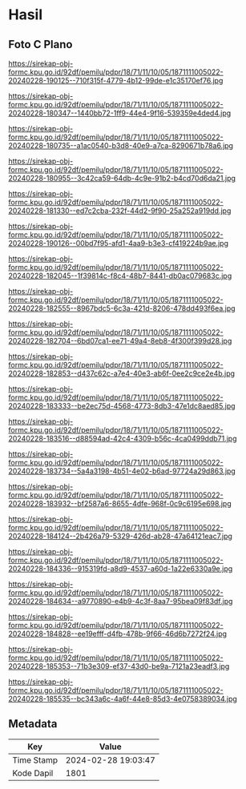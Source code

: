 # Hasil

## Foto C Plano

https://sirekap-obj-formc.kpu.go.id/92df/pemilu/pdpr/18/71/11/10/05/1871111005022-20240228-190125--710f315f-4779-4b12-99de-e1c35170ef76.jpg

https://sirekap-obj-formc.kpu.go.id/92df/pemilu/pdpr/18/71/11/10/05/1871111005022-20240228-180347--1440bb72-1ff9-44e4-9f16-539359e4ded4.jpg

https://sirekap-obj-formc.kpu.go.id/92df/pemilu/pdpr/18/71/11/10/05/1871111005022-20240228-180735--a1ac0540-b3d8-40e9-a7ca-8290671b78a6.jpg

https://sirekap-obj-formc.kpu.go.id/92df/pemilu/pdpr/18/71/11/10/05/1871111005022-20240228-180955--3c42ca59-64db-4c9e-91b2-b4cd70d6da21.jpg

https://sirekap-obj-formc.kpu.go.id/92df/pemilu/pdpr/18/71/11/10/05/1871111005022-20240228-181330--ed7c2cba-232f-44d2-9f90-25a252a919dd.jpg

https://sirekap-obj-formc.kpu.go.id/92df/pemilu/pdpr/18/71/11/10/05/1871111005022-20240228-190126--00bd7f95-afd1-4aa9-b3e3-cf419224b9ae.jpg

https://sirekap-obj-formc.kpu.go.id/92df/pemilu/pdpr/18/71/11/10/05/1871111005022-20240228-182045--1f39814c-f8c4-48b7-8441-db0ac079683c.jpg

https://sirekap-obj-formc.kpu.go.id/92df/pemilu/pdpr/18/71/11/10/05/1871111005022-20240228-182555--8967bdc5-6c3a-421d-8206-478dd493f6ea.jpg

https://sirekap-obj-formc.kpu.go.id/92df/pemilu/pdpr/18/71/11/10/05/1871111005022-20240228-182704--6bd07ca1-ee71-49a4-8eb8-4f300f399d28.jpg

https://sirekap-obj-formc.kpu.go.id/92df/pemilu/pdpr/18/71/11/10/05/1871111005022-20240228-182853--d437c62c-a7e4-40e3-ab6f-0ee2c9ce2e4b.jpg

https://sirekap-obj-formc.kpu.go.id/92df/pemilu/pdpr/18/71/11/10/05/1871111005022-20240228-183333--be2ec75d-4568-4773-8db3-47e1dc8aed85.jpg

https://sirekap-obj-formc.kpu.go.id/92df/pemilu/pdpr/18/71/11/10/05/1871111005022-20240228-183516--d88594ad-42c4-4309-b56c-4ca0499ddb71.jpg

https://sirekap-obj-formc.kpu.go.id/92df/pemilu/pdpr/18/71/11/10/05/1871111005022-20240228-183734--5a4a3198-4b51-4e02-b6ad-97724a29d863.jpg

https://sirekap-obj-formc.kpu.go.id/92df/pemilu/pdpr/18/71/11/10/05/1871111005022-20240228-183932--bf2587a6-8655-4dfe-968f-0c9c6195e698.jpg

https://sirekap-obj-formc.kpu.go.id/92df/pemilu/pdpr/18/71/11/10/05/1871111005022-20240228-184124--2b426a79-5329-426d-ab28-47a64121eac7.jpg

https://sirekap-obj-formc.kpu.go.id/92df/pemilu/pdpr/18/71/11/10/05/1871111005022-20240228-184336--915319fd-a8d9-4537-a60d-1a22e6330a9e.jpg

https://sirekap-obj-formc.kpu.go.id/92df/pemilu/pdpr/18/71/11/10/05/1871111005022-20240228-184634--a9770890-e4b9-4c3f-8aa7-95bea09f83df.jpg

https://sirekap-obj-formc.kpu.go.id/92df/pemilu/pdpr/18/71/11/10/05/1871111005022-20240228-184828--ee19efff-d4fb-478b-9f66-46d6b7272f24.jpg

https://sirekap-obj-formc.kpu.go.id/92df/pemilu/pdpr/18/71/11/10/05/1871111005022-20240228-185353--71b3e309-ef37-43d0-be9a-7121a23eadf3.jpg

https://sirekap-obj-formc.kpu.go.id/92df/pemilu/pdpr/18/71/11/10/05/1871111005022-20240228-185535--bc343a6c-4a6f-44e8-85d3-4e0758389034.jpg


## Metadata

| Key        | Value               |
| ---------- | ------------------- |
| Time Stamp | 2024-02-28 19:03:47 |
| Kode Dapil | 1801                |



